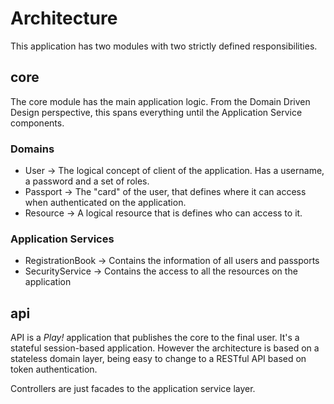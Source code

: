 Architecture
====================

This application has two modules with two strictly defined responsibilities.
  
core
-----

The core module has the main application logic. From the Domain Driven Design perspective, this spans everything until
the Application Service components.

### Domains

* User -> The logical concept of client of the application. Has a username, a password and a set of roles.
* Passport -> The "card" of the user, that defines where it can access when authenticated on the application.
* Resource -> A logical resource that is defines who can access to it.

### Application Services

* RegistrationBook -> Contains the information of all users and passports
* SecurityService -> Contains the access to all the resources on the application

api
----

API is a _Play!_ application that publishes the core to the final user. It's a stateful session-based application. However
the architecture is based on a stateless domain layer, being easy to change to a RESTful API based on token authentication.

Controllers are just facades to the application service layer.
